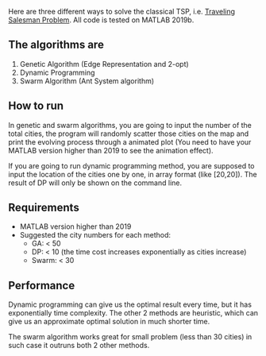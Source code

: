 Here are three different ways to solve the classical TSP, i.e. [Traveling Salesman Problem](https://en.wikipedia.org/wiki/Travelling_salesman_problem). All code is tested on MATLAB 2019b.

## The algorithms are

1. Genetic Algorithm (Edge Representation and 2-opt)
2. Dynamic Programming
3. Swarm Algorithm (Ant System algorithm)

## How to run

In genetic and swarm algorithms, you are going to input the number of the total cities, the program will randomly scatter those cities on the map and print the evolving process through a animated plot (You need to have your MATLAB version higher than 2019 to see the animation effect).

If you are going to run dynamic programming method, you are supposed to input the location of the cities one by one, in array format (like [20,20]). The result of DP will only be shown on the command line.

## Requirements

* MATLAB version higher than 2019
* Suggested the city numbers for each method:
    - GA: < 50 
    - DP: < 10 (the time cost increases exponentially as cities increase)
    - Swarm: < 30

## Performance
Dynamic programming can give us the optimal result every time, but it has exponentially time complexity. The other 2 methods are heuristic, which can give us an approximate optimal solution in much shorter time.

The swarm algorithm works great for small problem (less than 30 cities) in such case it outruns both 2 other methods.